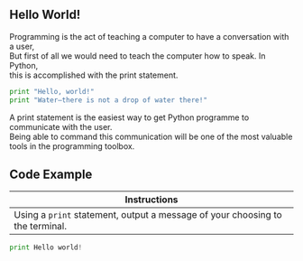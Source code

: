 ## Hello World!


Programming is the act of teaching a computer to have a conversation with a user, <br/> But first of all we would need to teach the computer how to speak. In Python, <br/> this is accomplished with the print statement.

```python
print "Hello, world!"
print "Water—there is not a drop of water there!"
```

A print statement is the easiest way to get Python programme to communicate with the user. <br/> Being able to command this communication will be one of the most valuable tools in the programming toolbox.

## Code Example

Instructions  | 
------------  | 
Using a `print` statement, output a message of your choosing to the terminal.| 

```python    
print Hello world! 
```
